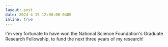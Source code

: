 ```yaml
---
layout: post
date: 2024-4-15 12:00:00-0400
inline: true
---
```

I'm very fortunate to have won the National Science Foundation's Graduate Research Fellowship, to fund the next three years of my research!